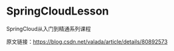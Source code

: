 # SpringCloudLesson
SpringCloud从入门到精通系列课程


原文链接：https://blog.csdn.net/valada/article/details/80892573
